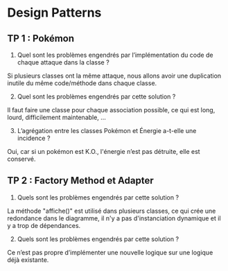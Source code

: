 # Design Patterns


## TP 1 : Pokémon


1) Quel sont les problèmes engendrés par l’implémentation du code de chaque attaque dans la classe ?

Si plusieurs classes ont la même attaque, nous allons avoir une duplication inutile du même code/méthode dans chaque classe.

2) Quel sont les problèmes engendrés par cette solution ?

Il faut faire une classe pour chaque association possible, ce qui est long, lourd, difficilement maintenable, …

3) L’agrégation entre les classes Pokémon et Énergie a-t-elle une incidence ?

Oui, car si un pokémon est K.O., l'énergie n’est pas détruite, elle est conservé.


## TP 2 : Factory Method et Adapter


1) Quels sont les problèmes engendrés par cette solution ?

La méthode "affiche()" est utilisé dans plusieurs classes, ce qui crée une redondance dans le diagramme, il n'y a pas d'instanciation dynamique et il y a trop de dépendances.

2) Quels sont les problèmes engendrés par cette solution ?

Ce n’est pas propre d’implémenter une nouvelle logique sur une logique déjà existante.
